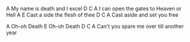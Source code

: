 A
My name is death and I excel
      D                 C         A
I can open the gates to Heaven or Hell
A                        E
Cast a side the flesh of thee
D              C       A
Cast aside and set you free

A
Oh-oh Death
E
Oh-oh Death
          D                  C       A
Can't you spare me over till another year
